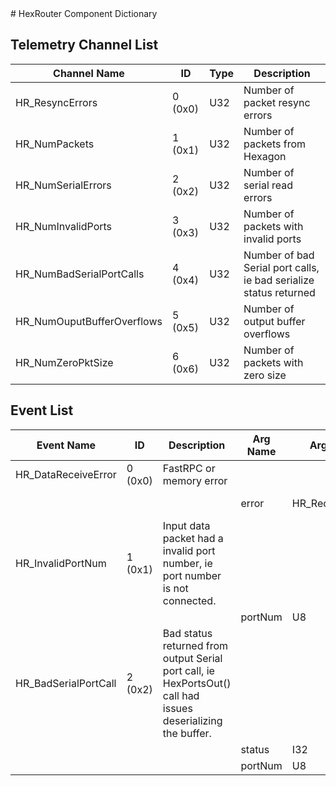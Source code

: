 <title>HexRouter Component Dictionary</title>
# HexRouter Component Dictionary


## Telemetry Channel List

|Channel Name|ID|Type|Description|
|---|---|---|---|
|HR_ResyncErrors|0 (0x0)|U32|Number of packet resync errors|
|HR_NumPackets|1 (0x1)|U32|Number of packets from Hexagon|
|HR_NumSerialErrors|2 (0x2)|U32|Number of serial read errors|
|HR_NumInvalidPorts|3 (0x3)|U32|Number of packets with invalid ports|
|HR_NumBadSerialPortCalls|4 (0x4)|U32|Number of bad Serial port calls, ie bad serialize status returned|
|HR_NumOuputBufferOverflows|5 (0x5)|U32|Number of output buffer overflows|
|HR_NumZeroPktSize|6 (0x6)|U32|Number of packets with zero size|

## Event List

|Event Name|ID|Description|Arg Name|Arg Type|Arg Size|Description
|---|---|---|---|---|---|---|
|HR_DataReceiveError|0 (0x0)|FastRPC or memory error| | | | |
| | | |error|HR_ReceiveError||The receive error code|    
|HR_InvalidPortNum|1 (0x1)|Input data packet had a invalid port number, ie port number is not connected.| | | | |
| | | |portNum|U8|||    
|HR_BadSerialPortCall|2 (0x2)|Bad status returned from output Serial port call, ie HexPortsOut() call had issues deserializing the buffer.| | | | |
| | | |status|I32|||    
| | | |portNum|U8|||    
